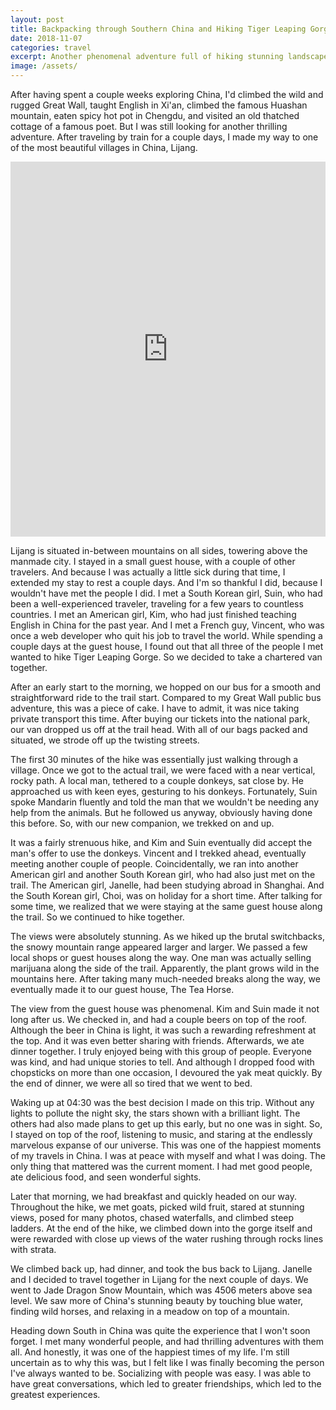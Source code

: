 ```yaml
---
layout: post
title: Backpacking through Southern China and Hiking Tiger Leaping Gorge
date: 2018-11-07
categories: travel
excerpt: Another phenomenal adventure full of hiking stunning landscapes, petting wild goats, crossing rickety bridges, chasing waterfalls, climbing steep ladders, picking wild fruit, dropping food with chopsticks, and enjoying the company of so many new friends.
image: /assets/
---
```


After having spent a couple weeks exploring China, I'd climbed the wild and rugged Great Wall, taught English in Xi'an, climbed the famous Huashan mountain, eaten spicy hot pot in Chengdu, and visited an old thatched cottage of a famous poet. But I was still looking for another thrilling adventure. After traveling by train for a couple days, I made my way to one of the most beautiful villages in China, Lijang.

<iframe width="100%" height="600" frameborder="0" scrolling="no" marginheight="0" marginwidth="0" src="https://maps.google.com/maps?width=100%25&amp;height=600&amp;hl=en&amp;q=Lijiang,%20Yunnan,%20China&amp;output=embed"></iframe>

Lijang is situated in-between mountains on all sides, towering above the manmade city. I stayed in a small guest house, with a couple of other travelers. And because I was actually a little sick during that time, I extended my stay to rest a couple days. And I'm so thankful I did, because I wouldn't have met the people I did. I met a South Korean girl, Suin, who had been a well-experienced traveler, traveling for a few years to countless countries. I met an American girl, Kim, who had just finished teaching English in China for the past year. And I met a French guy, Vincent, who was once a web developer who quit his job to travel the world. While spending a couple days at the guest house, I found out that all three of the people I met wanted to hike Tiger Leaping Gorge. So we decided to take a chartered van together.

After an early start to the morning, we hopped on our bus for a smooth and straightforward ride to the trail start. Compared to my Great Wall public bus adventure, this was a piece of cake. I have to admit, it was nice taking private transport this time. After buying our tickets into the national park, our van dropped us off at the trail head. With all of our bags packed and situated, we strode off up the twisting streets.

The first 30 minutes of the hike was essentially just walking through a village. Once we got to the actual trail, we were faced with a near vertical, rocky path. A local man, tethered to a couple donkeys, sat close by. He approached us with keen eyes, gesturing to his donkeys. Fortunately, Suin spoke Mandarin fluently and told the man that we wouldn't be needing any help from the animals. But he followed us anyway, obviously having done this before. So, with our new companion, we trekked on and up.

It was a fairly strenuous hike, and Kim and Suin eventually did accept the man's offer to use the donkeys. Vincent and I trekked ahead, eventually meeting another couple of people. Coincidentally, we ran into another American girl and another South Korean girl, who had also just met on the trail. The American girl, Janelle, had been studying abroad in Shanghai. And the South Korean girl, Choi, was on holiday for a short time. After talking for some time, we realized that we were staying at the same guest house along the trail. So we continued to hike together.

The views were absolutely stunning. As we hiked up the brutal switchbacks, the snowy mountain range appeared larger and larger. We passed a few local shops or guest houses along the way. One man was actually selling marijuana along the side of the trail. Apparently, the plant grows wild in the mountains here. After taking many much-needed breaks along the way, we eventually made it to our guest house, The Tea Horse.

The view from the guest house was phenomenal. Kim and Suin made it not long after us. We checked in, and had a couple beers on top of the roof. Although the beer in China is light, it was such a rewarding refreshment at the top. And it was even better sharing with friends. Afterwards, we ate dinner together. I truly enjoyed being with this group of people. Everyone was kind, and had unique stories to tell. And although I dropped food with chopsticks on more than one occasion, I devoured the yak meat quickly. By the end of dinner, we were all so tired that we went to bed.

Waking up at 04:30 was the best decision I made on this trip. Without any lights to pollute the night sky, the stars shown with a brilliant light. The others had also made plans to get up this early, but no one was in sight. So, I stayed on top of the roof, listening to music, and staring at the endlessly marvelous expanse of our universe. This was one of the happiest moments of my travels in China. I was at peace with myself and what I was doing. The only thing that mattered was the current moment. I had met good people, ate delicious food, and seen wonderful sights.

Later that morning, we had breakfast and quickly headed on our way. Throughout the hike, we met goats, picked wild fruit, stared at stunning views, posed for many photos, chased waterfalls, and climbed steep ladders. At the end of the hike, we climbed down into the gorge itself and were rewarded with close up views of the water rushing through rocks lines with strata.

We climbed back up, had dinner, and took the bus back to Lijang. Janelle and I decided to travel together in Lijang for the next couple of days. We went to Jade Dragon Snow Mountain, which was 4506 meters above sea level. We saw more of China's stunning beauty by touching blue water, finding wild horses, and relaxing in a meadow on top of a mountain.

Heading down South in China was quite the experience that I won't soon forget. I met many wonderful people, and had thrilling adventures with them all. And honestly, it was one of the happiest times of my life. I'm still uncertain as to why this was, but I felt like I was finally becoming the person I've always wanted to be. Socializing with people was easy. I was able to have great conversations, which led to greater friendships, which led to the greatest experiences.